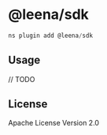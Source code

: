 # @leena/sdk

```javascript
ns plugin add @leena/sdk
```

## Usage

// TODO

## License

Apache License Version 2.0
